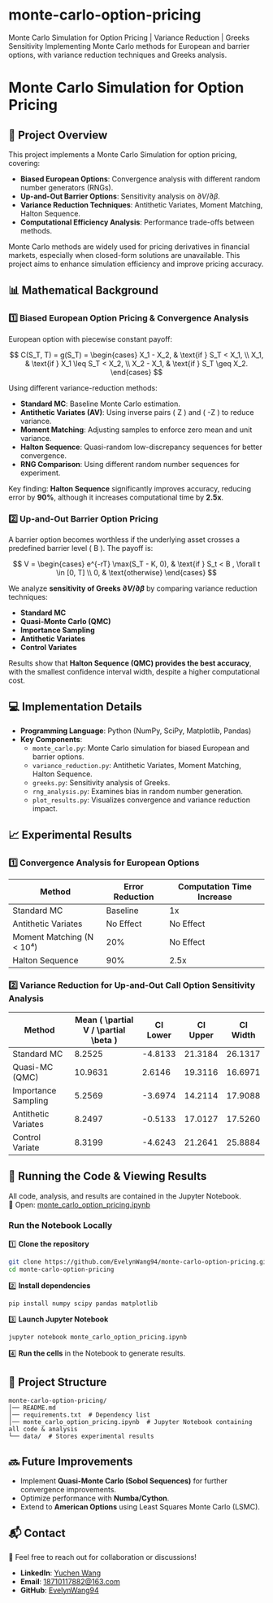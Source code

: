# monte-carlo-option-pricing
Monte Carlo Simulation for Option Pricing | Variance Reduction | Greeks Sensitivity Implementing Monte Carlo methods for European and barrier options, with variance reduction techniques and Greeks analysis.
# Monte Carlo Simulation for Option Pricing

## 📌 Project Overview
This project implements a Monte Carlo Simulation for option pricing, covering:
- **Biased European Options**: Convergence analysis with different random number generators (RNGs).
- **Up-and-Out Barrier Options**: Sensitivity analysis on $\partial V / \partial \beta$.
- **Variance Reduction Techniques**: Antithetic Variates, Moment Matching, Halton Sequence.
- **Computational Efficiency Analysis**: Performance trade-offs between methods.

Monte Carlo methods are widely used for pricing derivatives in financial markets, especially when closed-form solutions are unavailable. This project aims to enhance simulation efficiency and improve pricing accuracy.

## 📊 Mathematical Background

### 1️⃣ **Biased European Option Pricing & Convergence Analysis**
European option with piecewise constant payoff:

$$
 C(S_T, T) = g(S_T) =
    \begin{cases}
        X_1 - X_2, & \text{if } S_T < X_1, \\
        X_1, & \text{if } X_1 \leq S_T < X_2, \\
        X_2 - X_1, & \text{if } S_T \geq X_2.
    \end{cases}
$$

Using different variance-reduction methods:
- **Standard MC**: Baseline Monte Carlo estimation.
- **Antithetic Variates (AV)**: Using inverse pairs \( Z \) and \( -Z \) to reduce variance.
- **Moment Matching**: Adjusting samples to enforce zero mean and unit variance.
- **Halton Sequence**: Quasi-random low-discrepancy sequences for better convergence.
- **RNG Comparison**: Using different random number sequences for experiment.

Key finding: **Halton Sequence** significantly improves accuracy, reducing error by **90%**, although it increases computational time by **2.5x**.

### 2️⃣ **Up-and-Out Barrier Option Pricing**
A barrier option becomes worthless if the underlying asset crosses a predefined barrier level \( B \). The payoff is:

$$
V = \begin{cases}
  e^{-rT} \max(S_T - K, 0), & \text{if } S_t < B , \forall t \in [0, T] \\
  0, & \text{otherwise}
\end{cases}
$$

We analyze **sensitivity of Greeks $\partial V / \partial \beta$** by comparing variance reduction techniques:
- **Standard MC**
- **Quasi-Monte Carlo (QMC)**
- **Importance Sampling**
- **Antithetic Variates**
- **Control Variates**

Results show that **Halton Sequence (QMC) provides the best accuracy**, with the smallest confidence interval width, despite a higher computational cost.

## 💻 Implementation Details
- **Programming Language**: Python (NumPy, SciPy, Matplotlib, Pandas)
- **Key Components**:
  - `monte_carlo.py`: Monte Carlo simulation for biased European and barrier options.
  - `variance_reduction.py`: Antithetic Variates, Moment Matching, Halton Sequence.
  - `greeks.py`: Sensitivity analysis of Greeks.
  - `rng_analysis.py`: Examines bias in random number generation.
  - `plot_results.py`: Visualizes convergence and variance reduction impact.

## 📈 Experimental Results
### 1️⃣ **Convergence Analysis for European Options**
| Method | Error Reduction | Computation Time Increase |
|--------|----------------|------------------------|
| Standard MC | Baseline | 1x |
| Antithetic Variates | No Effect | No Effect |
| Moment Matching (N < 10⁴) | 20% | No Effect |
| Halton Sequence | 90% | 2.5x |

### 2️⃣ **Variance Reduction for Up-and-Out Call Option Sensitivity Analysis**
| Method | Mean \( \partial V / \partial \beta \) | CI Lower | CI Upper | CI Width |
|--------|-------------------|------------|------------|----------|
| Standard MC | 8.2525 | -4.8133 | 21.3184 | 26.1317 |
| Quasi-MC (QMC) | 10.9631 | 2.6146 | 19.3116 | 16.6971 |
| Importance Sampling | 5.2569 | -3.6974 | 14.2114 | 17.9088 |
| Antithetic Variates | 8.2497 | -0.5133 | 17.0127 | 17.5260 |
| Control Variate | 8.3199 | -4.6243 | 21.2641 | 25.8884 |


## 🚀 Running the Code & Viewing Results

All code, analysis, and results are contained in the Jupyter Notebook.  
📌 Open: [monte_carlo_option_pricing.ipynb](monte_carlo_option_pricing.ipynb)

### Run the Notebook Locally  
1️⃣ **Clone the repository**  
   ```bash
   git clone https://github.com/EvelynWang94/monte-carlo-option-pricing.git
   cd monte-carlo-option-pricing
   ```
2️⃣ **Install dependencies**  
   ```bash
   pip install numpy scipy pandas matplotlib
   ```
3️⃣ **Launch Jupyter Notebook**  
   ```bash
   jupyter notebook monte_carlo_option_pricing.ipynb
   ```
4️⃣ **Run the cells** in the Notebook to generate results. 

## 📂 Project Structure
```
monte-carlo-option-pricing/
│── README.md
│── requirements.txt  # Dependency list
│── monte_carlo_option_pricing.ipynb  # Jupyter Notebook containing all code & analysis
└── data/  # Stores experimental results
```

## 🔜 Future Improvements
- Implement **Quasi-Monte Carlo (Sobol Sequences)** for further convergence improvements.
- Optimize performance with **Numba/Cython**.
- Extend to **American Options** using Least Squares Monte Carlo (LSMC).

## 📬 Contact
📧 Feel free to reach out for collaboration or discussions!
- **LinkedIn**: [Yuchen Wang](https://www.linkedin.com/in/yuchen-wang-2aa64327b/)
- **Email**: 18710117882@163.com
- **GitHub**: [EvelynWang94](https://github.com/EvelynWang94/)
